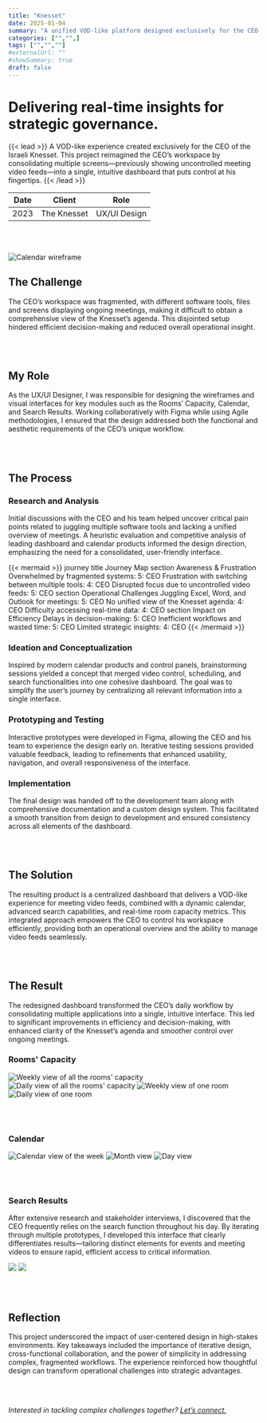 ```yaml
---
title: "Knesset"
date: 2025-01-04
summary: "A unified VOD-like platform designed exclusively for the CEO of the Israeli Knesset, consolidating video feeds, scheduling, and operational insights into a single, intuitive interface."
categories: ["","",]
tags: ["","",""]
#externalUrl: ""
#showSummary: true
draft: false
---
```


# Delivering real-time insights for strategic governance.

{{< lead >}}
A VOD-like experience created exclusively for the CEO of the Israeli Knesset. This project reimagined the CEO’s workspace by consolidating multiple screens—previously showing uncontrolled meeting video feeds—into a single, intuitive dashboard that puts control at his fingertips.
{{< /lead >}}


| Date   | Client     | Role   |
| --------- | -------- | ------ |
| 2023 | The Knesset | UX/UI Design |

<br></br>

![](/pic1.jpg "Calendar wireframe")


## The Challenge
The CEO’s workspace was fragmented, with different software tools, files and screens displaying ongoing meetings, making it difficult to obtain a comprehensive view of the Knesset’s agenda. This disjointed setup hindered efficient decision-making and reduced overall operational insight.

<br></br>

## My Role
As the UX/UI Designer, I was responsible for designing the wireframes and visual interfaces for key modules such as the Rooms’ Capacity, Calendar, and Search Results. Working collaboratively with Figma while using Agile methodologies, I ensured that the design addressed both the functional and aesthetic requirements of the CEO’s unique workflow.

<br></br>

## The Process

### Research and Analysis
Initial discussions with the CEO and his team helped uncover critical pain points related to juggling multiple software tools and lacking a unified overview of meetings. A heuristic evaluation and competitive analysis of leading dashboard and calendar products informed the design direction, emphasizing the need for a consolidated, user-friendly interface.

{{< mermaid >}}
journey
    title Journey Map
    section Awareness & Frustration
      Overwhelmed by fragmented systems: 5: CEO
      Frustration with switching between multiple tools: 4: CEO
      Disrupted focus due to uncontrolled video feeds: 5: CEO
    section Operational Challenges
      Juggling Excel, Word, and Outlook for meetings: 5: CEO
      No unified view of the Knesset agenda: 4: CEO
      Difficulty accessing real-time data: 4: CEO
    section Impact on Efficiency
      Delays in decision-making: 5: CEO
      Inefficient workflows and wasted time: 5: CEO
      Limited strategic insights: 4: CEO
{{< /mermaid >}}

### Ideation and Conceptualization
Inspired by modern calendar products and control panels, brainstorming sessions yielded a concept that merged video control, scheduling, and search functionalities into one cohesive dashboard. The goal was to simplify the user’s journey by centralizing all relevant information into a single interface.

### Prototyping and Testing
Interactive prototypes were developed in Figma, allowing the CEO and his team to experience the design early on. Iterative testing sessions provided valuable feedback, leading to refinements that enhanced usability, navigation, and overall responsiveness of the interface.

### Implementation
The final design was handed off to the development team along with comprehensive documentation and a custom design system. This facilitated a smooth transition from design to development and ensured consistency across all elements of the dashboard.

<br></br>

## The Solution
The resulting product is a centralized dashboard that delivers a VOD-like experience for meeting video feeds, combined with a dynamic calendar, advanced search capabilities, and real-time room capacity metrics. This integrated approach empowers the CEO to control his workspace efficiently, providing both an operational overview and the ability to manage video feeds seamlessly.

<br></br>

## The Result
The redesigned dashboard transformed the CEO’s daily workflow by consolidating multiple applications into a single, intuitive interface. This led to significant improvements in efficiency and decision-making, with enhanced clarity of the Knesset’s agenda and smoother control over ongoing meetings.

### Rooms' Capacity

![](/rc_week.jpg "Weekly view of all the rooms' capacity")
![](/rc_day.jpg "Daily view of all the rooms' capacity")
![](/1rc_week.jpg "Weekly view of one room")
![](/1rc_day.jpg "Daily view of one room")

<br></br>

### Calendar

![](/ca_month.jpg "Calendar view of the week")
![](/ca_week.jpg "Month view")
![](/ca_day.jpg "Day view")

<br></br>

### Search Results

After extensive research and stakeholder interviews, I discovered that the CEO frequently relies on the search function throughout his day. By iterating through multiple prototypes, I developed this interface that clearly differentiates results—tailoring distinct elements for events and meeting videos to ensure rapid, efficient access to critical information.

![](/sr.jpg "")
![](/sr_m.jpg "")

<br></br>

## Reflection
This project underscored the impact of user-centered design in high-stakes environments. Key takeaways included the importance of iterative design, cross-functional collaboration, and the power of simplicity in addressing complex, fragmented workflows. The experience reinforced how thoughtful design can transform operational challenges into strategic advantages.


<br></br>

*Interested in tackling complex challenges together? [Let’s connect.](mailto:mos.czn@gmail.com)*  